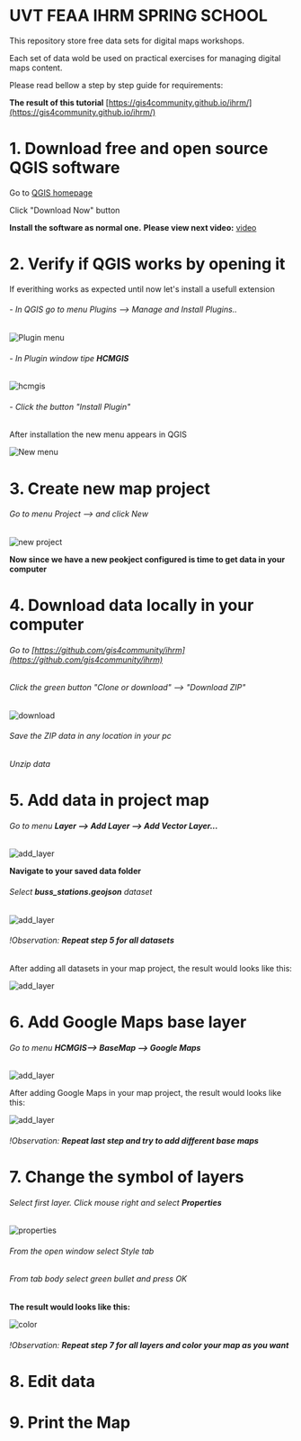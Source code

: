 # UVT FEAA IHRM SPRING SCHOOL 

This repository store free data sets for digital maps workshops.

Each set of data wold be used on practical exercises for managing digital maps content.

Please read bellow a step by step guide for requirements:

**The result of this tutorial** [https://gis4community.github.io/ihrm/](https://gis4community.github.io/ihrm/) 


# 1. Download free and open source QGIS software
Go to [QGIS homepage](http://qgis.com/) 

Click "Download Now" button

**Install the software as normal one.**
**Please view next video:**  [video](http://www.youtube.com/watch?v=7aK1nT7iBlc)

# 2. Verify if QGIS works by opening it
If everithing works as expected until now let's install a usefull extension

 ###### - In QGIS go to menu Plugins --> Manage and Install Plugins..
 
 ![Plugin menu](https://github.com/gis4community/ihrm/blob/master/img/plugin.PNG)

###### - In Plugin window tipe **HCMGIS**

 ![hcmgis](https://github.com/gis4community/ihrm/blob/master/img/hcmgis.PNG)
 
###### - Click the button "Install Plugin"

After installation the new menu appears in QGIS

![New  menu](https://github.com/gis4community/ihrm/blob/master/img/menu_hcmgis.PNG)

# 3. Create new map project

###### Go to menu Project --> and click New

![new project](https://github.com/gis4community/ihrm/blob/master/img/new_project.PNG)

**Now since we have a new peokject configured is time to get data in your computer** 

# 4. Download data locally in your computer

   ###### Go to [https://github.com/gis4community/ihrm](https://github.com/gis4community/ihrm)
   ###### Click the green button "Clone or download" --> "Download ZIP"
   
   ![download](img/download.PNG)
   
 ###### Save the ZIP data in any location in your pc
 ###### Unzip data
 
 # 5. Add data in project map

###### Go to menu **Layer --> Add Layer --> Add Vector Layer...**

![add_layer](img/add_layer.PNG)

**Navigate to your saved data folder**
###### Select **buss_stations.geojson** dataset

![add_layer](img/add.PNG)

###### !Observation: **Repeat step 5 for all datasets**

After adding all datasets in your map project, the result would looks like this:

![add_layer](img/map.png)

# 6. Add Google Maps base layer

###### Go to menu **HCMGIS--> BaseMap --> Google Maps**

![add_layer](img/google.PNG)

After adding Google Maps in your map project, the result would looks like this:

![add_layer](img/google_map.PNG)

###### !Observation: **Repeat last step and try to add different base maps**
 
 # 7. Change the symbol of layers
 
 ###### Select first layer. Click mouse right and select **Properties**
 
 ![properties](img/properties.PNG)

###### From the open window select Style tab
###### From tab body select green bullet and press OK
**The result would looks like this:**

 ![color](img/color.PNG)

###### !Observation: **Repeat step 7 for all layers and color your map as you want**

# 8. Edit data

# 9. Print the Map
